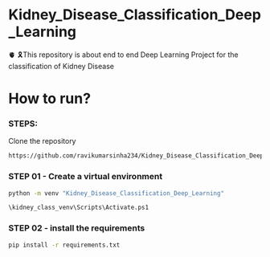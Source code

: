 # Kidney_Disease_Classification_Deep_Learning
🫀 🎗️This repository is about end to end  Deep Learning Project for the classification of Kidney Disease


# How to run?

### STEPS:

Clone the repository

```bash
https://github.com/ravikumarsinha234/Kidney_Disease_Classification_Deep_Learning
```

### STEP 01 - Create a virtual environment

```bash
python -m venv "Kidney_Disease_Classification_Deep_Learning"
```

```bash
\kidney_class_venv\Scripts\Activate.ps1 
```

### STEP 02 - install the requirements
```bash
pip install -r requirements.txt
```